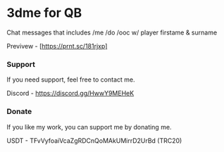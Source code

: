 # 3dme for QB

Chat messages that includes /me /do /ooc w/ player firstame &amp; surname

Previvew - [https://prnt.sc/181rjxp]

### Support

If you need support, feel free to contact me.

Discord - https://discord.gg/HwwY9MEHeK

### Donate 

If you like my work, you can support me by donating me.

USDT - TFvVyfoaiVcaZgRDCnQoMAkUMirrD2UrBd (TRC20)
